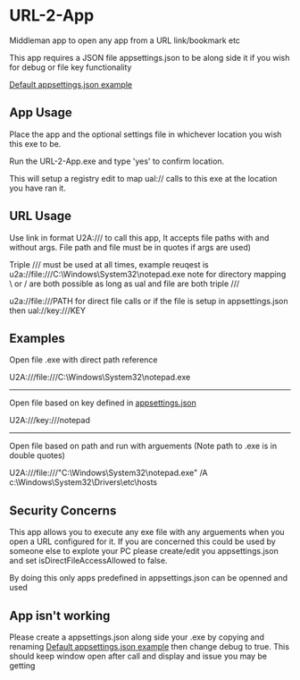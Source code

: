 # URL-2-App
Middleman app to open any app from a URL link/bookmark etc

This app requires a JSON file appsettings.json to be along side it if you wish for debug or file key functionality

[Default appsettings.json example](https://github.com/Frooodle/URL-2-app/blob/main/Defaultappsettings.json)

## App Usage
Place the app and the optional settings file in whichever location you wish this exe to be. 

Run the URL-2-App.exe and type 'yes' to confirm location.

This will setup a registry edit to map ual:// calls to this exe at the location you have ran it.

## URL Usage
Use link in format U2A:/// to call this app, It accepts file paths with and without args. File path and file must be in quotes if args are used)

Triple /// must be used at all times, example reuqest is u2a://file:///C:\\Windows\\System32\\notepad.exe note for directory mapping \\ or / are both possible as long as ual and file are both triple ///

u2a://file:///PATH for direct file calls or if the file is setup in appsettings.json then ual://key:///KEY


## Examples
Open file .exe with direct path reference

U2A:///file:///C:\\Windows\\System32\\notepad.exe

------
Open file based on key defined in [appsettings.json](https://github.com/Frooodle/URL-2-app/blob/main/Defaultappsettings.json)

U2A:///key:///notepad

------
Open file based on path and run with arguements (Note path to .exe is in double quotes)

U2A:///file:///"C:\\Windows\\System32\\notepad.exe" /A c:\Windows\System32\Drivers\etc\hosts

## Security Concerns
This app allows you to execute any exe file with any arguements when you open a URL configured for it. If you are concerned this could be used by someone else to explote your PC please create/edit you appsettings.json and set isDirectFileAccessAllowed to false.

By doing this only apps predefined in appsettings.json can be openned and used

## App isn't working
Please create a appsettings.json along side your .exe by copying and renaming [Default appsettings.json example](https://github.com/Frooodle/URL-2-app/blob/main/Defaultappsettings.json) then change debug to true. This should keep window open after call and display and issue you may be getting 
